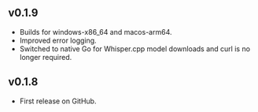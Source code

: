 ## v0.1.9

-   Builds for windows-x86_64 and macos-arm64.
-   Improved error logging.
-   Switched to native Go for Whisper.cpp model downloads and curl is no longer required.

## v0.1.8

-   First release on GitHub.
